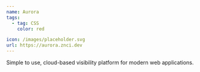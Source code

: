 ```yaml
---
name: Aurora
tags:
  - tag: CSS
    color: red

icon: /images/placeholder.svg
url: https://aurora.znci.dev
---
```


Simple to use, cloud-based visibility platform for modern web applications.